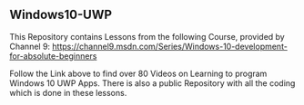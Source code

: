 ## Windows10-UWP

This Repository contains Lessons from the following Course, provided by Channel 9:
https://channel9.msdn.com/Series/Windows-10-development-for-absolute-beginners

Follow the Link above to find over 80 Videos on Learning to program Windows 10 UWP Apps.
There is also a public Repository with all the coding which is done in these lessons.
